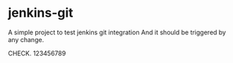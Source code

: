 # jenkins-git

A simple project to test jenkins git integration
And it should be triggered by any change.

CHECK. 123456789

